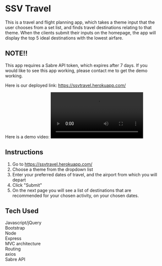 # SSV Travel

This is a travel and flight planning app, which takes a theme input that the user chooses from a set list, and finds travel destinations relating to that theme. When the clients submit their inputs on the homepage, the app will display the top 5 ideal destinations with the lowest airfare.

## NOTE!!
This app requires a Sabre API token, which expires after 7 days. If you would like to see this app working, please contact me to get the demo working.

Here is our deployed link: https://ssvtravel.herokuapp.com/

Here is a demo video: ![Demo Video](https://sharryheb.github.io/img/Demo.webm)

## Instructions
1. Go to https://ssvtravel.herokuapp.com/
2. Choose a theme from the dropdown list
3. Enter your preferred dates of travel, and the airport from which you will depart
4. Click "Submit"
5. On the next page you will see a list of destinations that are recommended for your chosen activity, on your chosen dates. 

## Tech Used
Javascript/jQuery  
Bootstrap  
Node  
Express  
MVC architecture  
Routing  
axios  
Sabre API  
